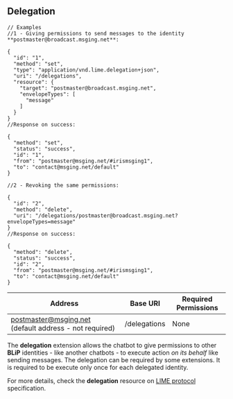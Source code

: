 ## Delegation

```http
// Examples
//1 - Giving permissions to send messages to the identity **postmaster@broadcast.msging.net**:

{  
  "id": "1",
  "method": "set",
  "type": "application/vnd.lime.delegation+json",
  "uri": "/delegations",
  "resource": {  
    "target": "postmaster@broadcast.msging.net",
    "envelopeTypes": [  
      "message"
    ]
  }
}
//Response on success:

{
  "method": "set",
  "status": "success",
  "id": "1",
  "from": "postmaster@msging.net/#irismsging1",
  "to": "contact@msging.net/default"
}

//2 - Revoking the same permissions:

{  
  "id": "2",
  "method": "delete",
  "uri": "/delegations/postmaster@broadcast.msging.net?envelopeTypes=message"
}
//Response on success:

{
  "method": "delete",
  "status": "success",
  "id": "2",
  "from": "postmaster@msging.net/#irismsging1",
  "to": "contact@msging.net/default"
}
```


| Address              | Base URI     | Required Permissions   |
|-----------------------|--------------|-------------------------|
| postmaster@msging.net (default address - not required) | /delegations | None |


The **delegation** extension allows the chatbot to give permissions to other **BLiP** identities - like another chatbots - to execute action *on its behalf* like sending messages. The delegation can be required by some extensions. It is required to be execute only once for each delegated identity.

For more details, check the **delegation** resource on [LIME protocol](http://limeprotocol.org/resources.html#delegation) specification.
